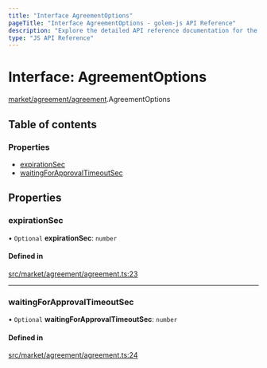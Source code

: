 ```yaml
---
title: "Interface AgreementOptions"
pageTitle: "Interface AgreementOptions - golem-js API Reference"
description: "Explore the detailed API reference documentation for the Interface AgreementOptions within the golem-js SDK for the Golem Network."
type: "JS API Reference"
---
```

# Interface: AgreementOptions

[market/agreement/agreement](../modules/market_agreement_agreement).AgreementOptions

## Table of contents

### Properties

- [expirationSec](market_agreement_agreement.AgreementOptions#expirationsec)
- [waitingForApprovalTimeoutSec](market_agreement_agreement.AgreementOptions#waitingforapprovaltimeoutsec)

## Properties

### expirationSec

• `Optional` **expirationSec**: `number`

#### Defined in

[src/market/agreement/agreement.ts:23](https://github.com/golemfactory/golem-js/blob/ed1cf1df/src/market/agreement/agreement.ts#L23)

___

### waitingForApprovalTimeoutSec

• `Optional` **waitingForApprovalTimeoutSec**: `number`

#### Defined in

[src/market/agreement/agreement.ts:24](https://github.com/golemfactory/golem-js/blob/ed1cf1df/src/market/agreement/agreement.ts#L24)
